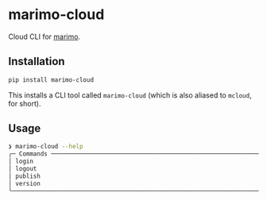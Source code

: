 # marimo-cloud

Cloud CLI for [marimo](http://marimo.io/).

## Installation

```sh
pip install marimo-cloud
```

This installs a CLI tool called `marimo-cloud` (which is also aliased to
`mcloud`, for short).

## Usage

```sh
❯ marimo-cloud --help
╭─ Commands ───────────────────────────────────────────────────────────────────────────╮
│ login                                                                                │
│ logout                                                                               │
│ publish                                                                              │
│ version                                                                              │
╰──────────────────────────────────────────────────────────────────────────────────────╯
```

